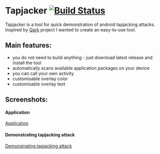 # Tapjacker [![Build Status](https://travis-ci.org/dzmitry-savitski/tapjacker.svg?branch=master)](https://travis-ci.org/dzmitry-savitski/tapjacker)
Tapjacker is a tool for quick demonstration of android tapjacking attacks. Inspired by [Qark](https://github.com/linkedin/qark) project I wanted to create an easy-to-use tool.

## Main features:
- you do not need to build anything - just download latest release and install the tool
- automatically scans available application packages on your device
- you can call your own activity
- customisable overlay color
- customisable overlay text

## Screenshots:
#### Application
[Application](https://github.com/dzmitry-savitski/tapjacker/raw/master/misc/main_activity.png)

#### Demonstrating tapjacking attack
[Demonstrating tapjacking attack](https://github.com/dzmitry-savitski/tapjacker/raw/master/misc/tapjacking_demo.png)
